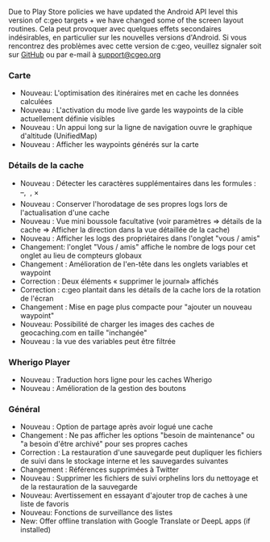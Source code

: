 Due to Play Store policies we have updated the Android API level this version of c:geo targets + we have changed some of the screen layout routines. Cela peut provoquer avec quelques effets secondaires indésirables, en particulier sur les nouvelles versions d'Android. Si vous rencontrez des problèmes avec cette version de c:geo, veuillez signaler soit sur [GitHub](https://github.com/cgeo/cgeo) ou par e-mail à [support@cgeo.org](mailto:support@cgeo.org)

### Carte
- Nouveau: L'optimisation des itinéraires met en cache les données calculées
- Nouveau : L'activation du mode live garde les waypoints de la cible actuellement définie visibles
- Nouveau : Un appui long sur la ligne de navigation ouvre le graphique d'altitude (UnifiedMap)
- Nouveau : Afficher les waypoints générés sur la carte

### Détails de la cache
- Nouveau : Détecter les caractères supplémentaires dans les formules : –,  , ×
- Nouveau : Conserver l'horodatage de ses propres logs lors de l'actualisation d'une cache
- Nouveau : Vue mini boussole facultative (voir paramètres => détails de la cache => Afficher la direction dans la vue détaillée de la cache)
- Nouveau : Afficher les logs des propriétaires dans l'onglet "vous / amis"
- Changement: l'onglet "Vous / amis" affiche le nombre de logs pour cet onglet au lieu de compteurs globaux
- Changement : Amélioration de l'en-tête dans les onglets variables et waypoint
- Correction : Deux éléments « supprimer le journal» affichés
- Correction : c:geo plantait dans les détails de la cache lors de la rotation de l'écran
- Changement : Mise en page plus compacte pour "ajouter un nouveau waypoint"
- Nouveau: Possibilité de charger les images des caches de geocaching.com en taille "inchangée"
- Nouveau : la vue des variables peut être filtrée

### Wherigo Player
- Nouveau : Traduction hors ligne pour les caches Wherigo
- Nouveau : Amélioration de la gestion des boutons

### Général
- Nouveau : Option de partage après avoir logué une cache
- Changement : Ne pas afficher les options "besoin de maintenance" ou "a besoin d'être archivé" pour ses propres caches
- Correction : La restauration d'une sauvegarde peut dupliquer les fichiers de suivi dans le stockage interne et les sauvegardes suivantes
- Changement : Références supprimées à Twitter
- Nouveau : Supprimer les fichiers de suivi orphelins lors du nettoyage et de la restauration de la sauvegarde
- Nouveau: Avertissement en essayant d'ajouter trop de caches à une liste de favoris
- Nouveau: Fonctions de surveillance des listes
- New: Offer offline translation with Google Translate or DeepL apps (if installed)
